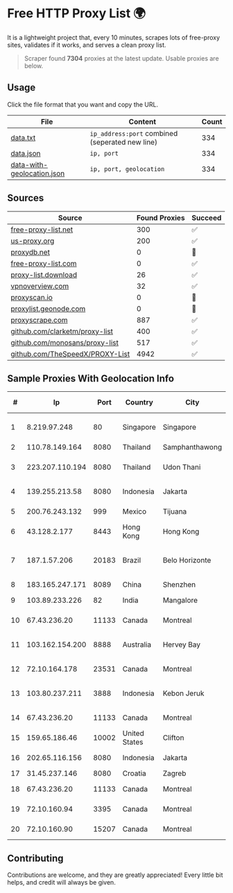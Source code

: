 
# Free HTTP Proxy List 🌍

It is a lightweight project that, every 10 minutes, scrapes lots of free-proxy sites, validates if it works, and serves a clean proxy list.


> Scraper found **7304** proxies at the latest update. Usable proxies are below.

## Usage

Click the file format that you want and copy the URL.


|File|Content|Count|
|----|-------|-----|
|[data.txt](https://raw.githubusercontent.com/themiralay/Proxy-List-World/master/data.txt)|`ip_address:port` combined (seperated new line)|334|
|[data.json](https://raw.githubusercontent.com/themiralay/Proxy-List-World/master/data.json)|`ip, port`|334|
|[data-with-geolocation.json](https://raw.githubusercontent.com/themiralay/Proxy-List-World/master/data-with-geolocation.json)|`ip, port, geolocation`|334|

## Sources

|Source|Found Proxies|Succeed|
|------|-------------|-------|
|[free-proxy-list.net](https://free-proxy-list.net)|300|✅|
|[us-proxy.org](https://www.us-proxy.org)|200|✅|
|[proxydb.net](http://proxydb.net)|0|🚫|
|[free-proxy-list.com](https://free-proxy-list.com/?page=&port=&type%5B%5D=http&type%5B%5D=https&up_time=0&search=Search)|0|✅|
|[proxy-list.download](https://www.proxy-list.download/HTTP)|26|✅|
|[vpnoverview.com](https://vpnoverview.com/privacy/anonymous-browsing/free-proxy-servers)|32|✅|
|[proxyscan.io](https://www.proxyscan.io)|0|🚫|
|[proxylist.geonode.com](https://proxylist.geonode.com/api/proxy-list?limit=300&page=1&sort_by=lastChecked&sort_type=desc&protocols=http,https)|0|🚫|
|[proxyscrape.com](https://api.proxyscrape.com/v2/?request=displayproxies&protocol=http&timeout=10000&country=all&ssl=all&anonymity=all)|887|✅|
|[github.com/clarketm/proxy-list](https://raw.githubusercontent.com/clarketm/proxy-list/master/proxy-list-raw.txt)|400|✅|
|[github.com/monosans/proxy-list](https://raw.githubusercontent.com/monosans/proxy-list/main/proxies/http.txt)|517|✅|
|[github.com/TheSpeedX/PROXY-List](https://raw.githubusercontent.com/TheSpeedX/PROXY-List/master/http.txt)|4942|✅|


## Sample Proxies With Geolocation Info

|#|Ip|Port|Country|City|Internet Service Provider|
|-|--|----|-------|----|-------------------------|
|1|8.219.97.248|80|Singapore|Singapore|Alibaba (US) Technology Co., Ltd.|
|2|110.78.149.164|8080|Thailand|Samphanthawong|CAT-BB|
|3|223.207.110.194|8080|Thailand|Udon Thani|Triple T Broadband Public Company Limited|
|4|139.255.213.58|8080|Indonesia|Jakarta|PT. First Media, Tbk|
|5|200.76.243.132|999|Mexico|Tijuana|Uninet S.A. de C.V.|
|6|43.128.2.177|8443|Hong Kong|Hong Kong|Aceville Pte.ltd|
|7|187.1.57.206|20183|Brazil|Belo Horizonte|Companhia Itabirana Telecomunicações Ltda|
|8|183.165.247.171|8089|China|Shenzhen|Chinanet|
|9|103.89.233.226|82|India|Mangalore|Deenet Services Pvt Ltd|
|10|67.43.236.20|11133|Canada|Montreal|GloboTech Communications|
|11|103.162.154.200|8888|Australia|Hervey Bay|Serenitas Communities Holdings Pty Ltd|
|12|72.10.164.178|23531|Canada|Montreal|GloboTech Communications|
|13|103.80.237.211|3888|Indonesia|Kebon Jeruk|PT MITRA VISIONER PRATAMA|
|14|67.43.236.20|11133|Canada|Montreal|GloboTech Communications|
|15|159.65.186.46|10002|United States|Clifton|DigitalOcean, LLC|
|16|202.65.116.156|8080|Indonesia|Jakarta|PT Jembatan Citra Nusantara|
|17|31.45.237.146|8080|Croatia|Zagreb|A1 Hrvatska d.o.o.|
|18|67.43.236.20|11133|Canada|Montreal|GloboTech Communications|
|19|72.10.160.94|3395|Canada|Montreal|GloboTech Communications|
|20|72.10.160.90|15207|Canada|Montreal|GloboTech Communications|



## Contributing

Contributions are welcome, and they are greatly appreciated! Every
little bit helps, and credit will always be given.

